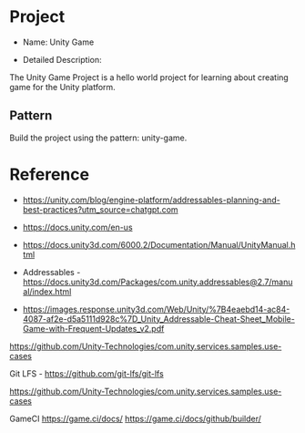 # Project

- Name: Unity Game

- Detailed Description:

The Unity Game Project is a hello world project for learning about creating game for the Unity platform.


## Pattern

Build the project using the pattern: unity-game.

# Reference

- https://unity.com/blog/engine-platform/addressables-planning-and-best-practices?utm_source=chatgpt.com
- https://docs.unity.com/en-us
- https://docs.unity3d.com/6000.2/Documentation/Manual/UnityManual.html

- Addressables - https://docs.unity3d.com/Packages/com.unity.addressables@2.7/manual/index.html
- https://images.response.unity3d.com/Web/Unity/%7B4eaebd14-ac84-4087-af2e-d5a5111d928c%7D_Unity_Addressable-Cheat-Sheet_Mobile-Game-with-Frequent-Updates_v2.pdf

https://github.com/Unity-Technologies/com.unity.services.samples.use-cases

Git LFS - https://github.com/git-lfs/git-lfs


https://github.com/Unity-Technologies/com.unity.services.samples.use-cases

GameCI
https://game.ci/docs/ 
https://game.ci/docs/github/builder/